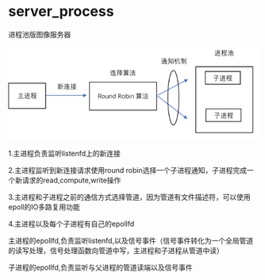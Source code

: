 # server_process
进程池版图像服务器

 ![image](https://github.com/YingQian94/server_process/blob/master/server_process/model.png)

1.主进程负责监听listenfd上的新连接

2.主进程监听到新连接请求使用round robin选择一个子进程通知，子进程完成一个新请求的read,compute,write操作

3.主进程和子进程之前的通信方式选择管道，因为管道有文件描述符，可以使用epoll的IO多路复用功能

4.主进程以及每个子进程有自己的epollfd
  
  主进程的epollfd,负责监听listenfd,以及信号事件（信号事件转化为一个全局管道的读写处理，信号处理函数向管道中写，主进程和子进程从管道中读）
  
  子进程的epollfd,负责监听与父进程的管道读端以及信号事件
